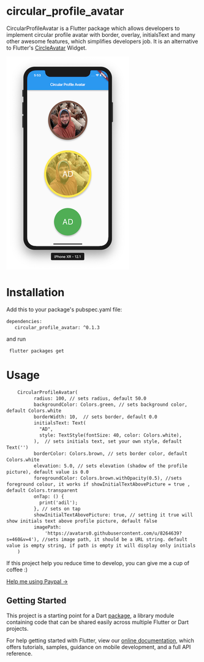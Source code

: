 # circular_profile_avatar

CircularProfileAvatar is a Flutter package which allows developers to implement circular profile avatar with border, overlay, initialsText and many other awesome features, which simplifies developers job. It is an alternative to Flutter's [CircleAvatar](https://docs.flutter.io/flutter/material/CircleAvatar-class.html) Widget.

![](screenshots/Screenshot.png)

# Installation
         
   Add this to your package's pubspec.yaml file:      
         
    dependencies:
       circular_profile_avatar: ^0.1.3

and run 

     flutter packages get

# Usage

       
 
        CircularProfileAvatar(
              radius: 100, // sets radius, default 50.0              
              backgroundColor: Colors.green, // sets background color, default Colors.white
              borderWidth: 10,  // sets border, default 0.0
              initialsText: Text(
                "AD",
                style: TextStyle(fontSize: 40, color: Colors.white),
              ),  // sets initials text, set your own style, default Text('')
              borderColor: Colors.brown, // sets border color, default Colors.white
              elevation: 5.0, // sets elevation (shadow of the profile picture), default value is 0.0
              foregroundColor: Colors.brown.withOpacity(0.5), //sets foreground colour, it works if showInitialTextAbovePicture = true , default Colors.transparent
              onTap: () {
                print('adil');
              }, // sets on tap 
              showInitialTextAbovePicture: true, // setting it true will show initials text above profile picture, default false  
              imagePath:
                  'https://avatars0.githubusercontent.com/u/8264639?s=460&v=4'), //sets image path, it should be a URL string. default value is empty string, if path is empty it will display only initials
        )


If this project help you reduce time to develop, you can give me a cup of coffee :) 

[Help me using Paypal -> ](paypal.me/madil7)

## Getting Started

This project is a starting point for a Dart
[package](https://flutter.io/developing-packages/),
a library module containing code that can be shared easily across
multiple Flutter or Dart projects.

For help getting started with Flutter, view our 
[online documentation](https://flutter.io/docs), which offers tutorials, 
samples, guidance on mobile development, and a full API reference.

